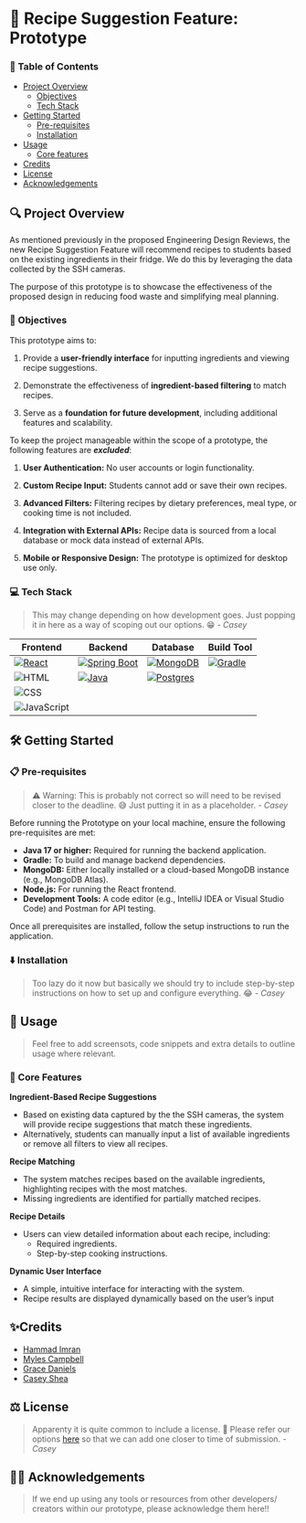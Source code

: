# 🍲 Recipe Suggestion Feature: Prototype

### 📖 Table of Contents
- [Project Overview](#-project-overview)
    - [Objectives](#-objectives)
    - [Tech Stack](#-tech-stack)
- [Getting Started](#️-getting-started)
    - [Pre-requisites](#-pre-requisites)
    - [Installation](#️-installation)
- [Usage](#-usage)
    - [Core features](#-core-features)
- [Credits](#credits)
- [License](#️-license)
- [Acknowledgements](#-acknowledgements)

## 🔍 Project Overview
As mentioned previously in the proposed Engineering Design Reviews, the new Recipe Suggestion Feature will recommend recipes to students based on the existing ingredients in their fridge. We do this by leveraging the data collected by the SSH cameras.

The purpose of this prototype is to showcase the effectiveness of the proposed design in reducing food waste and simplifying meal planning.

### 🎯 Objectives
This prototype aims to:
1. Provide a **user-friendly interface** for inputting ingredients and viewing recipe suggestions.

2. Demonstrate the effectiveness of **ingredient-based filtering** to match recipes.

3. Serve as a **foundation for future development**, including additional features and scalability.

To keep the project manageable within the scope of a prototype, the following features are ***excluded***:
1. **User Authentication:** No user accounts or login functionality.

2. **Custom Recipe Input:** Students cannot add or save their own recipes.

3. **Advanced Filters:** Filtering recipes by dietary preferences, meal type, or cooking time is not included.

4. **Integration with External APIs:** Recipe data is sourced from a local database or mock data instead of external APIs.

5. **Mobile or Responsive Design:** The prototype is optimized for desktop use only.

### 💻 Tech Stack
> This may change depending on how development goes. Just popping it in here as a way of scoping out our options. 😁 *- Casey*

| **Frontend**            | **Backend**             | **Database**          | **Build Tool**       |
|--------------------------|-------------------------|------------------------|-----------------------|
| [![React][React.js]][React-url] | [![Spring Boot][Spring_boot]][Spring_boot-url] | [![MongoDB][MongoDB]][MongoDB-url] | [![Gradle][Gradle]][Gradle-url] |
| ![HTML]                 | [![Java][Java]][Java-url] | [![Postgres][Postgres]][Postgres-url] |                       |
| ![CSS]                  |                         |                        |                       |
| ![JavaScript]           |                         |                        |                       |


## 🛠️ Getting Started

### 📋 Pre-requisites
> ⚠️ Warning: This is probably not correct so will need to be revised closer to the deadline. 😅 Just putting it in as a placeholder. *- Casey*

Before running the Prototype on your local machine, ensure the following pre-requisites are met:

- **Java 17 or higher:** Required for running the backend application.
- **Gradle:** To build and manage backend dependencies.
- **MongoDB:** Either locally installed or a cloud-based MongoDB instance (e.g., MongoDB Atlas).
- **Node.js:** For running the React frontend.
- **Development Tools:** A code editor (e.g., IntelliJ IDEA or Visual Studio Code) and Postman for API testing.

Once all prerequisites are installed, follow the setup instructions to run the application.

### ⬇️ Installation
> Too lazy do it now but basically we should try to include step-by-step instructions on how to set up and configure everything. 😂 *- Casey*
## 📱 Usage
> Feel free to add screensots, code snippets and extra details to outline usage where relevant.

### 🌱 Core Features
**Ingredient-Based Recipe Suggestions**
- Based on existing data captured by the the SSH cameras, the system will provide recipe suggestions that match these ingredients.
- Alternatively, students can manually input a list of available ingredients or remove all filters to view all recipes.

**Recipe Matching**
- The system matches recipes based on the available ingredients, highlighting recipes with the most matches.
- Missing ingredients are identified for partially matched recipes.

**Recipe Details**
- Users can view detailed information about each recipe, including:
    - Required ingredients.
    - Step-by-step cooking instructions.

**Dynamic User Interface**
- A simple, intuitive interface for interacting with the system.
- Recipe results are displayed dynamically based on the user’s input

## ✨Credits
- [Hammad Imran][Hammad-github]
- [Myles Campbell][Myles-github]
- [Grace Daniels][Grace-github]
- [Casey Shea][Casey-github]

## ⚖️ License
> Apparenty it is quite common to include a license. 👀 Please refer our options [here][Choose-license-url] so that we can add one closer to time of submission. *- Casey*

## 🙌🏼 Acknowledgements
> If we end up using any tools or resources from other developers/ creators within our prototype, please acknowledge them here!!


<!-- MARKDOWN LINKS & IMAGES -->
<!-- https://www.markdownguide.org/basic-syntax/#reference-style-links -->

[React.js]: https://img.shields.io/badge/React-20232A?style=for-the-badge&logo=react&logoColor=61DAFB
[React-url]: https://reactjs.org/
[HTML]: https://img.shields.io/badge/html-%23E34F26.svg?style=for-the-badge&logo=html5&logoColor=white
[CSS]: https://img.shields.io/badge/css-%231572B6.svg?style=for-the-badge&logo=css3&logoColor=white
[Javascript]: https://img.shields.io/badge/javascript-%23323330.svg?style=for-the-badge&logo=javascript&logoColor=%23F7DF1E
[Spring_boot]: https://img.shields.io/badge/Spring_boot-%236DB33F.svg?style=for-the-badge&logo=springboot&logoColor=white
[Spring_boot-url]: https://spring.io/projects/spring-boot
[Java]: https://img.shields.io/badge/java-%23ED8B00.svg?style=for-the-badge&logo=openjdk&logoColor=white
[Java-url]: https://www.java.com/
[MongoDB]: https://img.shields.io/badge/MongoDB-%234ea94b.svg?style=for-the-badge&logo=mongodb&logoColor=white
[MongoDB-url]: https://www.mongodb.com/
[Postgres]: https://img.shields.io/badge/postgres-%23316192.svg?style=for-the-badge&logo=postgresql&logoColor=white
[Postgres-url]: https://www.postgresql.org/
[Gradle]: https://img.shields.io/badge/Gradle-02303A.svg?style=for-the-badge&logo=Gradle&logoColor=white
[Gradle-url]: https://gradle.org/

[Hammad-github]: https://github.com/TheHammad7
[Myles-github]: https://github.com/Sh4dow15
[Grace-github]: https://github.com/gracejdaniels
[Casey-github]: https://github.com/casey-shea05

[Choose-license-url]: https://choosealicense.com/